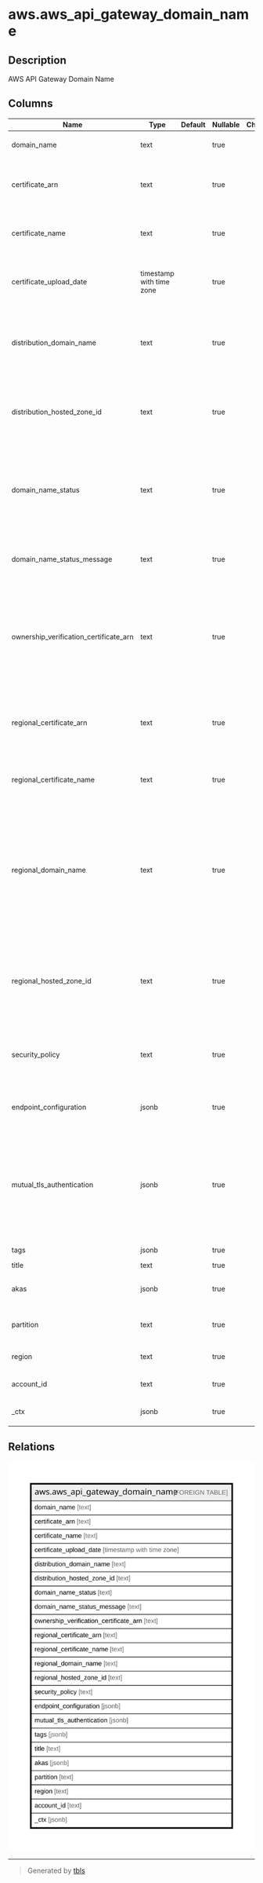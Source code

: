 # aws.aws_api_gateway_domain_name

## Description

AWS API Gateway Domain Name

## Columns

| Name | Type | Default | Nullable | Children | Parents | Comment |
| ---- | ---- | ------- | -------- | -------- | ------- | ------- |
| domain_name | text |  | true |  |  | The custom domain name as an API host name. |
| certificate_arn | text |  | true |  |  | The reference to an AWS-managed certificate that will be used by edge-optimized endpoint for this domain name. |
| certificate_name | text |  | true |  |  | The name of the certificate that will be used by edge-optimized endpoint for this domain name. |
| certificate_upload_date | timestamp with time zone |  | true |  |  | The timestamp when the certificate that was used by edge-optimized endpoint for this domain name was uploaded. |
| distribution_domain_name | text |  | true |  |  | The domain name of the Amazon CloudFront distribution associated with this custom domain name for an edge-optimized endpoint. |
| distribution_hosted_zone_id | text |  | true |  |  | The region-agnostic Amazon Route 53 Hosted Zone ID of the edge-optimized endpoint. The valid value is Z2FDTNDATAQYW2 for all the regions. |
| domain_name_status | text |  | true |  |  | The status of the DomainName migration. The valid values are AVAILABLE and UPDATING. If the status is UPDATING, the domain cannot be modified further until the existing operation is complete. |
| domain_name_status_message | text |  | true |  |  | An optional text message containing detailed information about status of the DomainName migration. |
| ownership_verification_certificate_arn | text |  | true |  |  | The ARN of the public certificate issued by ACM to validate ownership of your custom domain. Only required when configuring mutual TLS and using an ACM imported or private CA certificate ARN as the regionalCertificateArn. |
| regional_certificate_arn | text |  | true |  |  | The reference to an AWS-managed certificate that will be used for validating the regional domain name. AWS Certificate Manager is the only supported source. |
| regional_certificate_name | text |  | true |  |  | The name of the certificate that will be used for validating the regional domain name. |
| regional_domain_name | text |  | true |  |  | The domain name associated with the regional endpoint for this custom domain name. You set up this association by adding a DNS record that points the custom domain name to this regional domain name. The regional domain name is returned by API Gateway when you create a regional endpoint. |
| regional_hosted_zone_id | text |  | true |  |  | The region-specific Amazon Route 53 Hosted Zone ID of the regional endpoint. For more information, see Set up a Regional Custom Domain Name and AWS Regions and Endpoints for API Gateway. |
| security_policy | text |  | true |  |  | The Transport Layer Security (TLS) version + cipher suite for this DomainName. The valid values are TLS_1_0 and TLS_1_2. |
| endpoint_configuration | jsonb |  | true |  |  | The endpoint configuration of this DomainName showing the endpoint types of the domain name. |
| mutual_tls_authentication | jsonb |  | true |  |  | The mutual TLS authentication configuration for a custom domain name. If specified, API Gateway performs two-way authentication between the client and the server. Clients must present a trusted certificate to access your API. |
| tags | jsonb |  | true |  |  | A map of tags for the resource. |
| title | text |  | true |  |  | Title of the resource. |
| akas | jsonb |  | true |  |  | Array of globally unique identifier strings (also known as) for the resource. |
| partition | text |  | true |  |  | The AWS partition in which the resource is located (aws, aws-cn, or aws-us-gov). |
| region | text |  | true |  |  | The AWS Region in which the resource is located. |
| account_id | text |  | true |  |  | The AWS Account ID in which the resource is located. |
| _ctx | jsonb |  | true |  |  | Steampipe context in JSON form, e.g. connection_name. |

## Relations

![er](aws.aws_api_gateway_domain_name.svg)

---

> Generated by [tbls](https://github.com/k1LoW/tbls)
